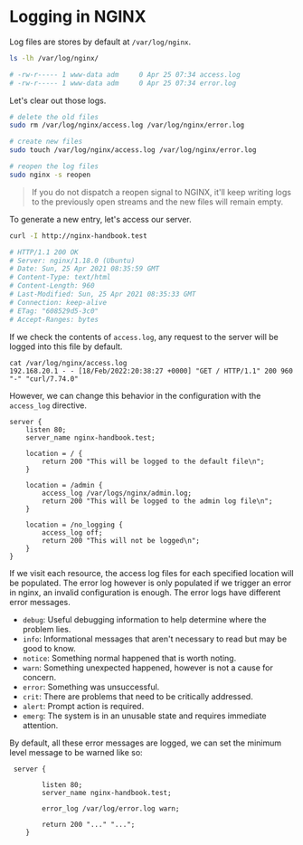 # Logging in NGINX

Log files are stores by default at `/var/log/nginx`.

```bash
ls -lh /var/log/nginx/

# -rw-r----- 1 www-data adm     0 Apr 25 07:34 access.log
# -rw-r----- 1 www-data adm     0 Apr 25 07:34 error.log
```

Let's clear out those logs.

```bash
# delete the old files
sudo rm /var/log/nginx/access.log /var/log/nginx/error.log

# create new files
sudo touch /var/log/nginx/access.log /var/log/nginx/error.log

# reopen the log files
sudo nginx -s reopen
```

> If you do not dispatch a reopen signal to NGINX, it'll keep writing logs to the previously open streams and the new files will remain empty.

To generate a new entry, let's access our server.

```bash
curl -I http://nginx-handbook.test

# HTTP/1.1 200 OK
# Server: nginx/1.18.0 (Ubuntu)
# Date: Sun, 25 Apr 2021 08:35:59 GMT
# Content-Type: text/html
# Content-Length: 960
# Last-Modified: Sun, 25 Apr 2021 08:35:33 GMT
# Connection: keep-alive
# ETag: "608529d5-3c0"
# Accept-Ranges: bytes
```

If we check the contents of `access.log`, any request to the server will be logged into this file by default.

```
cat /var/log/nginx/access.log
192.168.20.1 - - [18/Feb/2022:20:38:27 +0000] "GET / HTTP/1.1" 200 960 "-" "curl/7.74.0"
```

However, we can change this behavior in the configuration with the `access_log` directive.

```
server {
    listen 80;
    server_name nginx-handbook.test;
    
    location = / {
        return 200 "This will be logged to the default file\n";
    }
    
    location = /admin {
        access_log /var/logs/nginx/admin.log;
        return 200 "This will be logged to the admin log file\n";
    }
    
    location = /no_logging {
        access_log off;
        return 200 "This will not be logged\n";
    }
}
```

If we visit each resource, the access log files for each specified location will be populated. The error log however is only populated if we trigger an error in nginx, an invalid configuration is enough. The error logs have different error messages.

* `debug`: Useful debugging information to help determine where the problem lies.
* `info`: Informational messages that aren't necessary to read but may be good to know.
* `notice`: Something normal happened that is worth noting.
* `warn`: Something unexpected happened, however is not a cause for concern.
* `error`: Something was unsuccessful.
* `crit`: There are problems that need to be critically addressed.
* `alert`: Prompt action is required.
* `emerg`: The system is in an unusable state and requires immediate attention.

By default, all these error messages are logged, we can set the minimum level message to be warned like so:

```
 server {

        listen 80;
        server_name nginx-handbook.test;
	
    	error_log /var/log/error.log warn;

        return 200 "..." "...";
    }
```
